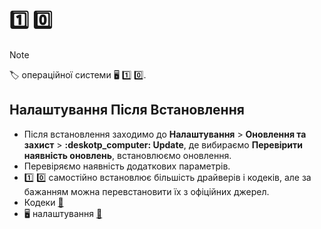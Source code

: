 # :one: :zero:

>[!NOTE]
>
>:label: операційної системи :desktop_computer: :one: :zero:.

## Налаштування Після Встановлення

- Після встановлення заходимо до **Налаштування** > **Оновлення та захист** > **:deskotp_computer: Update**, де вибираємо **Перевірити наявність оновлень**, встановлюємо оновлення.
- Перевіряємо наявність додаткових параметрів.
- :one: :zero: самостійно встановлює більшість драйверів і кодеків, але за бажанням можна перевстановити їх з офіційних джерел.
- Кодеки [🔗](docs/codec.md)
- :desktop_computer: налаштування [🔗](docs/settings.md)
